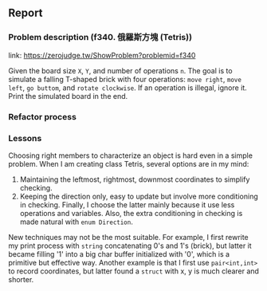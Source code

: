 ## Report
### Problem description (f340. 俄羅斯方塊 (Tetris))
link: https://zerojudge.tw/ShowProblem?problemid=f340

Given the board size `X`, `Y`, and number of operations `n`. The goal is to simulate a falling T-shaped brick with four operations: `move right`, `move left`, `go buttom`, and `rotate clockwise`. If an operation is illegal, ignore it. Print the simulated board in the end.

### Refactor process



### Lessons
Choosing  right members to characterize an object is hard even in a simple problem. When I am creating class Tetris, several options are in my mind:
1. Maintaining the leftmost, rightmost, downmost coordinates to simplify checking.
2. Keeping the direction only, easy to update but involve more conditioning in checking.
Finally, I choose the latter mainly because it use less operations and variables. Also, the extra conditioning in checking is made natural with `enum Direction`.

New techniques may not be the most suitable. For example, I first rewrite my print process with `string` concatenating 0's and 1's (brick), but latter it became filling '1' into a big char buffer initialized with '0', which is a primitive but effective way. Another example is that I first use `pair<int,int>` to record coordinates, but latter found a `struct` with x, y is much clearer and shorter.

